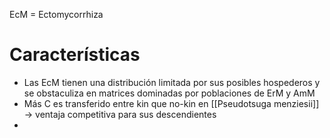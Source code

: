 EcM = Ectomycorrhiza
# Características 
- Las EcM tienen una distribución limitada por sus posibles hospederos y se obstaculiza en matrices dominadas por poblaciones de ErM y AmM
- Más C es transferido entre kin que no-kin en [[Pseudotsuga menziesii]] -> ventaja competitiva para sus descendientes
- 